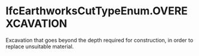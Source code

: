 IfcEarthworksCutTypeEnum.OVEREXCAVATION
=======================================
Excavation that goes beyond the depth required for construction, in order to
replace unsuitable material.  
  


